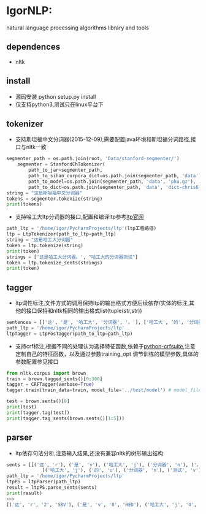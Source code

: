 # IgorNLP:
natural language processing algorithms library and tools

## dependences
- nltk


## install
- 源码安装 python setup.py install
- 仅支持python3,测试只在linux平台下

## tokenizer
- 支持斯坦福中文分词器(2015-12-09),需要配置java环境和斯坦福分词路径,接口与nltk一致
```Python
segmenter_path = os.path.join(root, 'Data/stanford-segmenter/')
    segmenter = StanfordChTokenizer(
        path_to_jar=segmenter_path,
        path_to_sihan_corpora_dict=os.path.join(segmenter_path, 'data'),
        path_to_model=os.path.join(segmenter_path, 'data', 'pku.gz'),
        path_to_dict=os.path.join(segmenter_path, 'data', 'dict-chris6.ser.gz'))
string = "这是斯坦福中文分词器"
tokens = segmenter.tokenize(string)
print(tokens)
```
- 支持哈工大ltp分词器的接口,配置和编译ltp参考[ltp官网](https://github.com/HIT-SCIR/ltp)

```Python
path_ltp = '/home/igor/PycharmProjects/ltp'(ltp工程路径)
ltp = LtpTokenizer(path_to_ltp=path_ltp)
string = "这是哈工大分词器"
token = ltp.tokenize(string)
print(token)
strings = ['这是哈工大分词器。', "哈工大的分词器测试"]
token = ltp.tokenize_sents(strings)
print(token)
```

## tagger
- ltp词性标注,文件方式的调用保持ltp的输出格式方便后续依存/实体的标注,其他的接口保持和nltk相同的输出格式list(tuple(str,str))
```Python
sentences = [['这', '是', '哈工大', '分词器', '。'], ['哈工大', '的', '分词器', '测试']]
path_ltp = '/home/igor/PycharmProjects/ltp'
ltpTagger = LtpPosTagger(path_to_ltp=path_ltp)
```
- 支持crf标注,根据不同的处理认为选择特征函数,依赖于[python-crfsuite](https://github.com/tpeng/python-crfsuite),注意定制自己的特征函数，以及通过参数training_opt
调节训练的模型参数,具体的参数配置参见接口
```Python
from nltk.corpus import brown
train = brown.tagged_sents()[0:300]
tagger = CRFTagger(verbose=True)
tagger.train(train_data=train, model_file='../test/model') # model_file存储模型文件的位置

test = brown.sents()[0]
print(test)
print(tagger.tag(test))
print(tagger.tag_sents(brown.sents()[1:5]))
```

## parser
- ltp依存句法分析,注意输入结果,还没有兼容nltk的树形输出结构
```Python
sents = [[('这', 'r'), ('是', 'v'), ('哈工大', 'j'), ('分词器', 'n'), ('。', 'wp')],
             [('哈工大', 'j'), ('的', 'u'), ('分词器', 'n'), ('测试', 'v')]]
path_ltp = '/home/igor/PycharmProjects/ltp'
ltpPS = ltpParser(path_ltp)
result = ltpPS.parse_sents(sents)
print(result)
>>>
[('这', 'r', '2', 'SBV'), ('是', 'v', '0', 'HED'), ('哈工大', 'j', '4', 'ATT'), ('分词器', 'n', '2', 'VOB'), ('。', 'wp', '2', 'WP')]
```
    